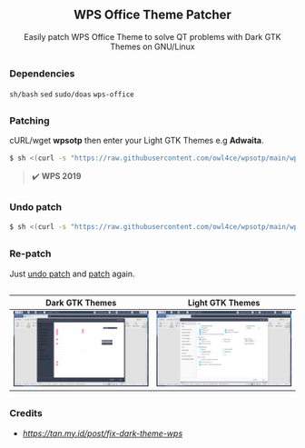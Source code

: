 <h2 align="center">WPS Office Theme Patcher</h2>

<p align="center">Easily patch WPS Office Theme to solve QT problems with Dark GTK Themes on GNU/Linux</p>

##  
### Dependencies <img alt="" align="right" src="https://badges.pufler.dev/visits/owl4ce/wpsotp?style=flat-square&label=&color=000000&logo=GitHub&logoColor=white&labelColor=373e4d"/>
`sh/bash` `sed` `sudo/doas` `wps-office`

##  
### Patching
cURL/wget **wpsotp** then enter your Light GTK Themes e.g **Adwaita**.
```sh
$ sh <(curl -s "https://raw.githubusercontent.com/owl4ce/wpsotp/main/wpsotp")
```

> :heavy_check_mark: **WPS 2019**

##  
### Undo patch
```sh
$ sh <(curl -s "https://raw.githubusercontent.com/owl4ce/wpsotp/main/wpsotp") -u
```

##  
### Re-patch
Just [undo patch](#undo-patch) and [patch](#patching) again.

##  

Dark GTK Themes|Light GTK Themes
|--|--|
<img src="./screenshots/dark-theme.jpg"/>|<img src="./screenshots/light-theme.jpg"/>

##  
### Credits
- *https://tan.my.id/post/fix-dark-theme-wps*
